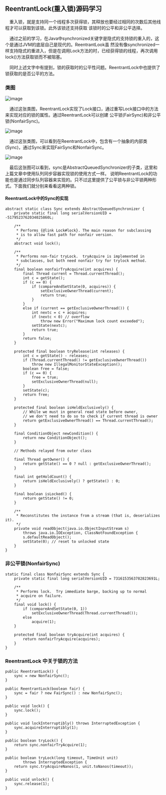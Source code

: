 ## ReentrantLock(重入锁)源码学习
&ensp;&ensp;重入锁，就是支持同一个线程多次获得锁，其释放也要经过相同的次数后其他线程才可以获取到该锁。此外该锁还支持获取
该锁时的公平和非公平选择。

&ensp;&ensp;通过之前的学习，在Java中synchronized关键字是隐式的支持锁的重入的，这个是通过JVM的底层自己是现代的。ReentrantLook虽
然没有像synchronized一样支持隐式的重进入，但是在调用Lock方法的时，已经获得锁的线程，再次调用lock()方法获取锁而不被阻塞。

&ensp;&ensp;同时上述文字中有提到，锁的获取时的公平性问题。ReentrantLock中也提供了锁获取的是否公平的方法。

### 类图
![image](https://github.com/FunCheney/concurrency/blob/master/src/main/java/com/fchen/concurrency/src/image/ReentrantLock1.png "ReentrantLock1")

&ensp;&ensp;通过这张类图，ReentrantLock实现了Lock接口，通过重写Lock接口中的方法来实现对应的锁的属性。通过ReentrantLock可以创建
公平锁(FairSync)和非公平锁(NonfairSync)。

![image](https://github.com/FunCheney/concurrency/blob/master/src/main/java/com/fchen/concurrency/src/image/ReentrantLock2.png "ReentrantLock2")

&ensp;&ensp;通过这张类图，可以看到在ReentrantLock中，包含有一个抽象的内部类(Sync)，通过Sync来实现FairSync和NonfairSync。

![image](https://github.com/FunCheney/concurrency/blob/master/src/main/java/com/fchen/concurrency/src/image/ReentrantLock3.png "ReentrantLock3")

&ensp;&ensp;最后这张图可以看到，sync是AbstractQueuedSynchronizer的子类，这里和上篇文章中使用队列同步容器实现锁的使用方式一样。
说明ReentrantLock的功能也是通过同步队列容器来实现的。只不过这里提供了公平锁与非公平锁两种形式。下面我们就分别来看看这两种锁。

#### ReentrantLock中的Sync的实现
```
abstract static class Sync extends AbstractQueuedSynchronizer {
    private static final long serialVersionUID = -5179523762034025860L;

    /**
     * Performs {@link Lock#lock}. The main reason for subclassing
     * is to allow fast path for nonfair version.
     */
    abstract void lock();

    /**
     * Performs non-fair tryLock.  tryAcquire is implemented in
     * subclasses, but both need nonfair try for trylock method.
     */
    final boolean nonfairTryAcquire(int acquires) {
        final Thread current = Thread.currentThread();
        int c = getState();
        if (c == 0) {
            if (compareAndSetState(0, acquires)) {
                setExclusiveOwnerThread(current);
                return true;
            }
        }
        else if (current == getExclusiveOwnerThread()) {
            int nextc = c + acquires;
            if (nextc < 0) // overflow
                throw new Error("Maximum lock count exceeded");
            setState(nextc);
            return true;
        }
        return false;
    }

    protected final boolean tryRelease(int releases) {
        int c = getState() - releases;
        if (Thread.currentThread() != getExclusiveOwnerThread())
            throw new IllegalMonitorStateException();
        boolean free = false;
        if (c == 0) {
            free = true;
            setExclusiveOwnerThread(null);
        }
        setState(c);
        return free;
    }

    protected final boolean isHeldExclusively() {
        // While we must in general read state before owner,
        // we don't need to do so to check if current thread is owner
        return getExclusiveOwnerThread() == Thread.currentThread();
    }

    final ConditionObject newCondition() {
        return new ConditionObject();
    }

    // Methods relayed from outer class

    final Thread getOwner() {
        return getState() == 0 ? null : getExclusiveOwnerThread();
    }

    final int getHoldCount() {
        return isHeldExclusively() ? getState() : 0;
    }

    final boolean isLocked() {
        return getState() != 0;
    }

    /**
     * Reconstitutes the instance from a stream (that is, deserializes it).
     */
    private void readObject(java.io.ObjectInputStream s)
        throws java.io.IOException, ClassNotFoundException {
        s.defaultReadObject();
        setState(0); // reset to unlocked state
    }
}
```

### 非公平锁(NonfairSync)

```
static final class NonfairSync extends Sync {
    private static final long serialVersionUID = 7316153563782823691L;

    /**
     * Performs lock.  Try immediate barge, backing up to normal
     * acquire on failure.
     */
    final void lock() {
        if (compareAndSetState(0, 1))
            setExclusiveOwnerThread(Thread.currentThread());
        else
            acquire(1);
    }

    protected final boolean tryAcquire(int acquires) {
        return nonfairTryAcquire(acquires);
    }
}
```

### ReentrantLock 中关于锁的方法
```
public ReentrantLock() {
    sync = new NonfairSync();
}
```

```
public ReentrantLock(boolean fair) {
    sync = fair ? new FairSync() : new NonfairSync();
}
```

```
public void lock() {
    sync.lock();
}
```

```
public void lockInterruptibly() throws InterruptedException {
    sync.acquireInterruptibly(1);
}
```

```
public boolean tryLock() {
    return sync.nonfairTryAcquire(1);
}
```

```
public boolean tryLock(long timeout, TimeUnit unit)
        throws InterruptedException {
    return sync.tryAcquireNanos(1, unit.toNanos(timeout));
}
```

```   
public void unlock() {
    sync.release(1);
}
```

